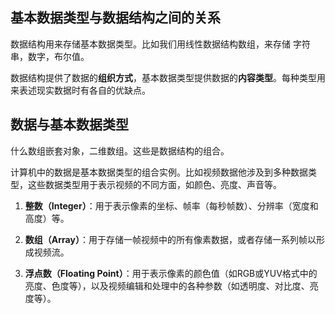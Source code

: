 ## 基本数据类型与数据结构之间的关系

数据结构用来存储基本数据类型。比如我们用线性数据结构数组，来存储 字符串，数字，布尔值。

数据结构提供了数据的**组织方式**，基本数据类型提供数据的**内容类型**。每种类型用来表述现实数据时有各自的优缺点。



## 数据与基本数据类型

什么数组嵌套对象，二维数组。这些是数据结构的组合。



计算机中的数据是基本数据类型的组合实例。比如视频数据他涉及到多种数据类型，这些数据类型用于表示视频的不同方面，如颜色、亮度、声音等。

1. **整数（Integer）**：用于表示像素的坐标、帧率（每秒帧数）、分辨率（宽度和高度）等。

1. **数组（Array）**：用于存储一帧视频中的所有像素数据，或者存储一系列帧以形成视频流。

1. **浮点数（Floating Point）**：用于表示像素的颜色值（如RGB或YUV格式中的亮度、色度等），以及视频编辑和处理中的各种参数（如透明度、对比度、亮度等）。









